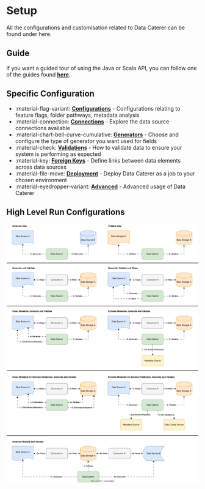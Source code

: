 # Setup

All the configurations and customisation related to Data Caterer can be found under here.

## Guide

If you want a guided tour of using the Java or Scala API, you can follow one of the guides found [**here**](guide/index.md).

## Specific Configuration

<div class="grid cards" markdown>

- :material-flag-variant: __[Configurations]__ - Configurations relating to feature flags, folder pathways, metadata
  analysis
- :material-connection: __[Connections]__ - Explore the data source connections available
- :material-chart-bell-curve-cumulative: __[Generators]__ - Choose and configure the type of generator you want used for
  fields
- :material-check: __[Validations]__ - How to validate data to ensure your system is performing as expected
- :material-key: __[Foreign Keys]__ - Define links between data elements across data sources
- :material-file-move: __[Deployment]__ - Deploy Data Caterer as a job to your chosen environment
- :material-eyedropper-variant: __[Advanced]__ - Advanced usage of Data Caterer

</div>

  [Configurations]: configuration.md
  [Connections]: connection/connection.md
  [Generators]: generator/generator.md
  [Validations]: validation/validation.md
  [Foreign Keys]: foreign-key/foreign-key.md
  [Deployment]: deployment/deployment.md
  [Advanced]: advanced/advanced.md

## High Level Run Configurations

![High level run configurations](../diagrams/high_level_flow-run-config.svg)
